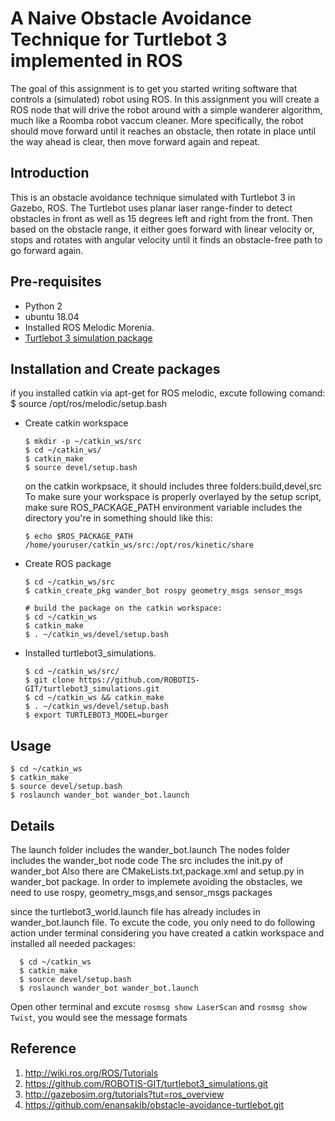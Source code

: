 # A Naive Obstacle Avoidance Technique for Turtlebot 3 implemented in ROS
The goal of this assignment is to get you started writing software that controls a (simulated) robot using ROS.
In this assignment you will create a ROS node that will drive the robot around with a simple wanderer algorithm, much like a Roomba robot vaccum cleaner. More specifically, the robot should move forward until it reaches an obstacle, then rotate in place until the way ahead is clear, then move forward again and repeat. 

## Introduction 
This is an obstacle avoidance technique simulated with Turtlebot 3 in Gazebo, ROS. The Turtlebot uses planar laser range-finder to detect obstacles in front as well as 15 degrees left and right from the front. Then based on the obstacle range, it either goes forward with linear velocity or, stops and rotates with angular velocity until it finds an obstacle-free path to go forward again.

## Pre-requisites
- Python 2
- ubuntu 18.04
- Installed ROS Melodic Morenia.
- [Turtlebot 3 simulation package](https://github.com/ROBOTIS-GIT/turtlebot3_simulations.git)

## Installation and Create packages
if you installed catkin via apt-get for ROS melodic, excute following comand:
$ source /opt/ros/melodic/setup.bash

- Create catkin workspace
  ```
  $ mkdir -p ~/catkin_ws/src
  $ cd ~/catkin_ws/
  $ catkin_make
  $ source devel/setup.bash
  ```
  on the catkin workpsace, it should includes three folders:build,devel,src
  To make sure your workspace is properly overlayed by the setup script, make sure ROS_PACKAGE_PATH environment variable includes the directory you're in
  something should like this:
  ```
  $ echo $ROS_PACKAGE_PATH
  /home/youruser/catkin_ws/src:/opt/ros/kinetic/share
  ```
- Create ROS package
  ```
  $ cd ~/catkin_ws/src
  $ catkin_create_pkg wander_bot rospy geometry_msgs sensor_msgs
  
  # build the package on the catkin workspace:
  $ cd ~/catkin_ws
  $ catkin_make
  $ . ~/catkin_ws/devel/setup.bash
  ```
- Installed turtlebot3_simulations.
  ```
  $ cd ~/catkin_ws/src/
  $ git clone https://github.com/ROBOTIS-GIT/turtlebot3_simulations.git
  $ cd ~/catkin_ws && catkin_make
  $ . ~/catkin_ws/devel/setup.bash
  $ export TURTLEBOT3_MODEL=burger
  ```

## Usage
  ```
  $ cd ~/catkin_ws
  $ catkin_make
  $ source devel/setup.bash
  $ roslaunch wander_bot wander_bot.launch
  ```


## Details
The launch folder includes the wander_bot.launch
The nodes folder includes the wander_bot node code
The src includes the init.py of wander_bot
Also there are CMakeLists.txt,package.xml and setup.py in wander_bot package.
In order to implemete avoiding the obstacles, we need to use rospy, geometry_msgs,and sensor_msgs packages

since the turtlebot3_world.launch file has already includes in wander_bot.launch file. To excute the code, you only need to do following action under terminal considering you have created a catkin workspace and installed all needed packages:
```
  $ cd ~/catkin_ws
  $ catkin_make
  $ source devel/setup.bash
  $ roslaunch wander_bot wander_bot.launch
  ```
Open other terminal and excute `rosmsg show LaserScan` and `rosmsg show Twist`, you would see the message formats

## Reference
1. http://wiki.ros.org/ROS/Tutorials
2. https://github.com/ROBOTIS-GIT/turtlebot3_simulations.git
3. http://gazebosim.org/tutorials?tut=ros_overview
4. https://github.com/enansakib/obstacle-avoidance-turtlebot.git
